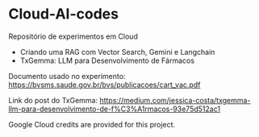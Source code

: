 # Cloud-AI-codes
Repositório de experimentos em Cloud
- Criando uma RAG com Vector Search, Gemini e Langchain
- TxGemma: LLM para Desenvolvimento de Fármacos

Documento usado no experimento: https://bvsms.saude.gov.br/bvs/publicacoes/cart_vac.pdf

Link do post do TxGemma: https://medium.com/jessica-costa/txgemma-llm-para-desenvolvimento-de-f%C3%A1rmacos-93e75d512ac1



Google Cloud credits are provided for this project.
